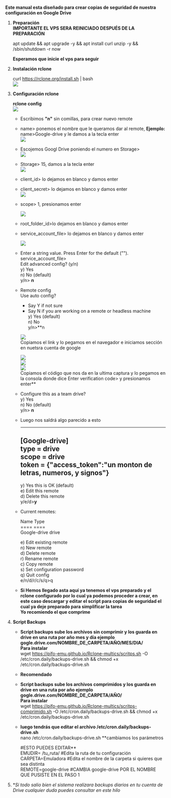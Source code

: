 
**Este manual esta diseñado para crear copias de seguridad de nuestra configuración en Google Drive**

  

  

  

  

1.  **Preparación  
    IMPORTANTE EL VPS SERA REINICIADO DESPUÉS DE LA PREPARACIÓN**  
      
       apt update && apt upgrade -y && apt install curl unzip -y && /sbin/shutdown -r now
      
    **Esperamos que inicie el vps para seguir**  
      
    
2.  **Instalación rclone**  
      
    curl https://rclone.org/install.sh | bash  
    ![](https://fotos.subefotos.com/9c740f426db15566621fd98b9292cd24o.png)  
    
3.  **Configuración rclone**  
      
    **rclone config**  
    ![](https://fotos.subefotos.com/a6ac8b20d03bf25b213769eb4a338d54o.png)
    -   Escribimos **"n"** sin comillas, para crear nuevo remote
    -   name> ponemos el nombre que le queramos dar al remote, **Ejemplo:** name>Google-drive y le damos a la tecla enter  
        ![](https://fotos.subefotos.com/208347f47cbf4df0f7a93e5250de2087o.png)
    -   Escojemos Googl Drive poniendo el numero en Storage>  
        ![](https://fotos.subefotos.com/63275d610cf8dd88aac08b1759393c29o.png)  
          
        
    -   Storage> 15, damos a la tecla enter  
        ![](https://fotos.subefotos.com/da6ed4af4423db2899e1c7933a181b85o.png)  
          
        
    -   client_id> lo dejamos en blanco y damos enter
    -   client_secret> lo dejamos en blanco y damos enter  
        ![](https://fotos.subefotos.com/089684dec692cba3bb2431d9cfbf83afo.png)  
          
        
    -   scope> 1, presionamos enter  
          
        ![](https://fotos.subefotos.com/1757f86000e2aa8226dfaa1dcece5767o.png)  
          
        
    -   root_folder_id>lo dejamos en blanco y damos enter
    -   service_account_file> lo dejamos en blanco y damos enter  
          
        ![](https://fotos.subefotos.com/9a160a673e2db4aa8e9bfc7fdbd4cd02o.png)  
          
        
    -   Enter a string value. Press Enter for the default ("").  
        service_account_file>  
        Edit advanced config? (y/n)  
        y) Yes  
        n) No (default)  
        y/n> **n**  
          
          
        
    -   Remote config  
        Use auto config?  
        * Say Y if not sure  
        * Say N if you are working on a remote or headless machine  
        y) Yes (default)  
        n) No  
        y/n>**n  
          
        ![](https://fotos.subefotos.com/4648ea702f4eb8c130e5611edad8edf8o.png)  
        Copiamos el link y lo pegamos en el navegador e iniciamos sección en nuetsra cuenta de google  
          
        ![](https://fotos.subefotos.com/bf7a239eecc316e0e152569d5c002983o.png)  
        ![](https://fotos.subefotos.com/9d6d4794663ddb14d365efe979fa2f09o.png)  
        ![](https://fotos.subefotos.com/c5cd977b576aaea4ebab607d541fd813o.png)  
        Copiamos el código que nos da en la ultima captura y lo pegamos en la consola donde dice Enter verification code> y presionamos enter**  
          
        
    -   Configure this as a team drive?  
        y) Yes  
        n) No (default)  
        y/n> **n**  
          
          
        
    -   Luego nos saldrá algo parecido a esto  
          
        --------------------  
        [Google-drive]  
        type = drive  
        scope = drive  
        token = {"access_token":"un monton de letras, numeros, y signos"}  
        --------------------  
        y) Yes this is OK (default)  
        e) Edit this remote  
        d) Delete this remote  
        y/e/d>**y**  
          
        
    -   Current remotes:  
          
        Name Type  
        ==== ====  
        Google-drive drive  
          
        e) Edit existing remote  
        n) New remote  
        d) Delete remote  
        r) Rename remote  
        c) Copy remote  
        s) Set configuration password  
        q) Quit config  
        e/n/d/r/c/s/q>q  
          
        
    -   **Si Hemos llegado asta aquí ya tenemos el vps preparado y el rclone configurado por lo cual ya podemos proceder a crear, en este caso descargar y editar el script para copias de seguridad el cual ya deje preparado para simplificar la tarea  
        Yo recomiendo el que comprime**
4.  **Script Backups**
    -   **Script backups sube los archivos sin comprimir y los guarda en drive en una ruta por año mes y día ejemplo gogle.drive.com/NOMBRE_DE_CARPETA/AÑO/MES/DIA/  
        Para instalar**  
        wget https://pifo-emu.github.io/Rclone-multics/scritps.sh -O /etc/cron.daily/backups-drive.sh && chmod +x /etc/cron.daily/backups-drive.sh   
          
        
    -   **Recomendado**
    -   **Script backups sube los archivos comprimidos y los guarda en drive en una ruta por año ejemplo gogle.drive.com/NOMBRE_DE_CARPETA/AÑO/  
        Para instalar**  
        wget https://pifo-emu.github.io/Rclone-multics/scritps-comprimido.sh -O /etc/cron.daily/backups-drive.sh && chmod +x /etc/cron.daily/backups-drive.sh  
          
        
    -   **luego tendrás que editar el archivo /etc/cron.daily/backups-drive.sh**  
        nano /etc/cron.daily/backups-drive.sh
        **cambiamos los parámetros  
          
        #ESTO PUEDES EDITAR**  
        EMUDIR= /tu_ruta/ #Edita la ruta de tu configuración  
        CARPETA=Emuladora #Edita el nombre de la carpeta si quieres que sea distinta  
        REMOTE=google-drive #CAMBIA google-drive POR EL NOMBRE QUE PUSISTE EN EL PASO 1
5.  **Si todo salio bien el sistema realizara backups diarios en tu cuenta de Drive cualquier duda puedes consultar en este hilo*


